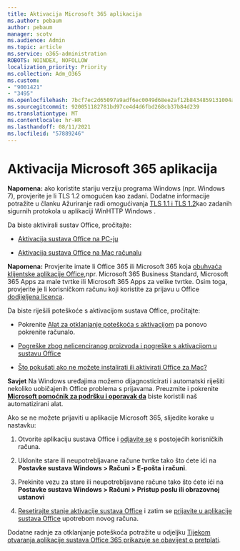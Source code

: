 ```yaml
---
title: Aktivacija Microsoft 365 aplikacija
ms.author: pebaum
author: pebaum
manager: scotv
ms.audience: Admin
ms.topic: article
ms.service: o365-administration
ROBOTS: NOINDEX, NOFOLLOW
localization_priority: Priority
ms.collection: Adm_O365
ms.custom:
- "9001421"
- "3495"
ms.openlocfilehash: 7bcf7ec2d65097a9adf6ec0049d68ee2af12b8434859131004a7c62106925e05
ms.sourcegitcommit: 920051182781bd97ce4d4d6fbd268cb37b84d239
ms.translationtype: MT
ms.contentlocale: hr-HR
ms.lasthandoff: 08/11/2021
ms.locfileid: "57889246"
---
```

# <a name="activating-microsoft-365-apps"></a>Aktivacija Microsoft 365 aplikacija

**Napomena:** ako koristite stariju verziju programa Windows (npr. Windows 7), provjerite je li TLS 1.2 omogućen kao zadani. Dodatne informacije potražite u članku Ažuriranje radi omogućivanja [TLS 1.1 i TLS 1.2](https://support.microsoft.com/topic/update-to-enable-tls-1-1-and-tls-1-2-as-default-secure-protocols-in-winhttp-in-windows-c4bd73d2-31d7-761e-0178-11268bb10392)kao zadanih sigurnih protokola u aplikaciji WinHTTP Windows .

Da biste aktivirali sustav Office, pročitajte:

- [Aktivacija sustava Office na PC-ju](https://support.office.com/article/activate-office-5bd38f38-db92-448b-a982-ad170b1e187e) 

- [Aktivacija sustava Office na Mac računalu](https://support.office.com/article/activate-office-for-mac-7f6646b1-bb14-422a-9ad4-a53410fcefb2)

**Napomena:**  Provjerite imate li Office 365 ili Microsoft 365 koja [obuhvaća klijentske aplikacije Office,](https://support.office.com/article/28cbc8cf-1332-4f04-9123-9b660abb629e)npr. Microsoft 365 Business Standard, Microsoft 365 Apps za male tvrtke ili Microsoft 365 Apps za velike tvrtke. Osim toga, provjerite je li korisničkom računu koji koristite za prijavu u Office [dodijeljena licenca](https://docs.microsoft.com/microsoft-365/admin/manage/assign-licenses-to-users).

Da biste riješili poteškoće s aktivacijom sustava Office, pročitajte:

- Pokrenite [Alat za otklanjanje poteškoća s aktivacijom](https://aka.ms/SARA-OfficeActivation-Alchemy) pa ponovo pokrenite računalo.
- [Pogreške zbog nelicenciranog proizvoda i pogreške s aktivacijom u sustavu Office](https://support.office.com/article/unlicensed-product-and-activation-errors-in-office-0d23d3c0-c19c-4b2f-9845-5344fedc4380)

- [Što pokušati ako ne možete instalirati ili aktivirati Office za Mac?](https://support.office.com/article/what-to-try-if-you-can-t-install-or-activate-office-for-mac-5efba2b4-b1e6-4e5f-bf3c-6ab945d03dea)

**Savjet** Na Windows uređajima možemo dijagnosticirati i automatski riješiti nekoliko uobičajenih Office problema s prijavama. Preuzmite i pokrenite **[Microsoft pomoćnik za podršku i oporavak da](https://aka.ms/SaRA-OfficeSignInScenario)** biste koristili naš automatizirani alat.

Ako se ne možete prijaviti u aplikacije Microsoft 365, slijedite korake u nastavku:

1. Otvorite aplikaciju sustava Office i [odjavite se](https://go.microsoft.com/fwlink/?linkid=2114082) s postojećih korisničkih računa.

2. Uklonite stare ili neupotrebljavane račune tvrtke tako što ćete ići na **Postavke sustava Windows > Računi > E-pošta i računi**.

3. Prekinite vezu za stare ili neupotrebljavane račune tako što ćete ići na **Postavke sustava Windows > Računi > Pristup poslu ili obrazovnoj ustanovi**

4. [Resetirajte stanje aktivacije sustava Office](https://docs.microsoft.com/office365/troubleshoot/activation/reset-office-365-proplus-activation-state) i zatim se [prijavite u aplikacije sustava Office](https://support.office.com/article/sign-in-to-office-b9582171-fd1f-4284-9846-bdd72bb28426) upotrebom novog računa.

Dodatne radnje za otklanjanje poteškoća potražite u odjeljku [Tijekom otvaranja aplikacije sustava Office 365 prikazuje se obavijest o pretplati](https://support.office.com/article/a-subscription-notice-appears-when-i-open-an-office-365-application-4cabe32c-f594-4c0e-9191-3d3ade10cceb).
